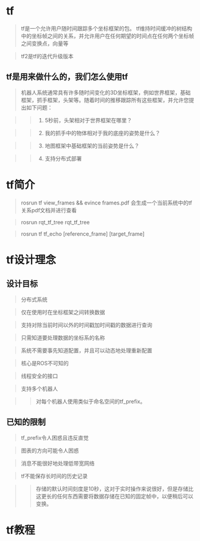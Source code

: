 # tf

>tf是一个允许用户随时间跟踪多个坐标框架的包。 tf维持时间缓冲的树结构中的坐标帧之间的关系，并允许用户在任何期望的时间点在任何两个坐标帧之间变换点，向量等

>tf2是tf的迭代升级版本

## tf是用来做什么的，我们怎么使用tf

>机器人系统通常具有许多随时间变化的3D坐标框架，例如世界框架，基础框架，抓手框架，头架等。随着时间的推移跟踪所有这些框架，并允许您提出如下问题：

>>1. 5秒前，头架相对于世界框架在哪里？

>>2. 我的抓手中的物体相对于我的底座的姿势是什么？

>>3. 地图框架中基础框架的当前姿势是什么？

>>4. 支持分布式部署


>

>

>



# tf简介

>rosrun tf view_frames  && evince frames.pdf  会生成一个当前系统中的tf关系pdf文档并进行查看

>rosrun rqt_tf_tree rqt_tf_tree

>rosrun tf tf_echo [reference_frame] [target_frame]



# tf设计理念

## 设计目标

>分布式系统

>仅在使用时在坐标框架之间转换数据	

>支持对除当前时间以外的时间戳加时间戳的数据进行查询	

>只需知道要处理数据的坐标系的名称

>系统不需要事先知道配置，并且可以动态地处理重新配置

>核心是ROS不可知的

>线程安全的接口

>支持多个机器人

>>对每个机器人使用类似于命名空间的tf_prefix。

## 已知的限制

>tf_prefix令人困惑且违反直觉

>图表的方向可能令人困惑

>消息不能很好地处理低带宽网络

>tf不能保存长时间的历史记录

>> 存储的默认时间刻度是10秒，这对于实时操作来说很好，但是存储比这更长的任何东西需要将数据存储在已知的固定帧中，以便稍后可以变换。
	
# tf教程





